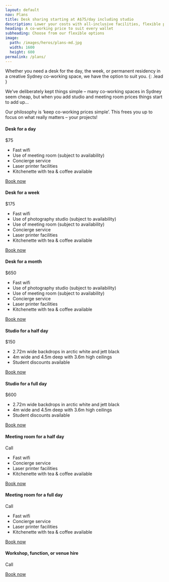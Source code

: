 ```yaml
---
layout: default
nav: Plans
title: Desk sharing starting at A$75/day including studio
description: Lower your costs with all-inclusive facilities, flexible plans, free high speed WiFi, creative hub of Sydney inner west.
heading: A co-working price to suit every wallet
subheading: Choose from our flexible options
image: 
  path: /images/heros/plans-md.jpg
  width: 1600
  height: 600
permalink: /plans/
---
```


Whether you need a desk for the day, the week, or permanent residency in a creative Sydney co-working space, we have the option to suit you.
{: .lead }

We’ve deliberately kept things simple – many co-working spaces in Sydney seem cheap, but when you add studio and meeting room prices things start to add up&hellip;

Our philosophy is ‘keep co-working prices simple’. This frees you up to focus on what really matters – your projects!

<div class="card-columns">
  
  <div class="card text-center">
    <div class="card-body">
      <h4 class="card-title">Desk for a day</h4>
      <p class="card-text display-3">$75</p>
      <ul class="card-text list-unstyled">
        <li>Fast wifi</li>
        <li>Use of meeting room (subject to availability)</li>
        <li>Concierge service</li>
        <li>Laser printer facilities</li>
        <li>Kitchenette with tea &amp; coffee available</li>
      </ul>
      <a class="btn btn-primary" href="{{ site.baseurl }}/contact/">Book now</a>
    </div>
  </div>

  <div class="card text-center">
    <div class="card-body">
      <h4 class="card-title">Desk for a week</h4>
      <p class="card-text display-3">$175</p>
      <ul class="card-text list-unstyled">
        <li>Fast wifi</li>
        <li>Use of photography studio (subject to availability)</li>
        <li>Use of meeting room (subject to availability)</li>
        <li>Concierge service</li>
        <li>Laser printer facilities</li>
        <li>Kitchenette with tea &amp; coffee available</li>
      </ul>
      <a class="btn btn-primary" href="{{ site.baseurl }}/contact/">Book now</a>
    </div>
  </div>

  <div class="card text-center">
    <div class="card-body">
      <h4 class="card-title">Desk for a month</h4>
      <p class="card-text display-3">$650</p>
      <ul class="card-text list-unstyled">
        <li>Fast wifi</li>
        <li>Use of photography studio (subject to availability)</li>
        <li>Use of meeting room (subject to availability)</li>
        <li>Concierge service</li>
        <li>Laser printer facilities</li>
        <li>Kitchenette with tea &amp; coffee available</li>
      </ul>
      <a class="btn btn-primary" href="{{ site.baseurl }}/contact/">Book now</a>
    </div>
  </div>

  <div class="card text-center">
    <div class="card-body">
      <h4 class="card-title">Studio for a half day</h4>
      <p class="card-text display-3">$150</p>
      <ul class="card-text list-unstyled">
        <li>2.72m wide backdrops in arctic white and jett black</li>
        <li>4m wide and 4.5m deep with 3.6m high ceilings</li>
        <li>Student discounts available</li>
      </ul>
      <a class="btn btn-primary" href="{{ site.baseurl }}/contact/">Book now</a>
    </div>
  </div>

  <div class="card text-center">
    <div class="card-body">
      <h4 class="card-title">Studio for a full day</h4>
      <p class="card-text display-3">$600</p>
      <ul class="card-text list-unstyled">
        <li>2.72m wide backdrops in arctic white and jett black</li>
        <li>4m wide and 4.5m deep with 3.6m high ceilings</li>
        <li>Student discounts available</li>
      </ul>
      <a class="btn btn-primary" href="{{ site.baseurl }}/contact/">Book now</a>
    </div>
  </div>

  <div class="card text-center">
    <div class="card-body">
      <h4 class="card-title">Meeting room for a half day</h4>
      <p class="card-text display-3">Call</p>
      <ul class="card-text list-unstyled">
        <li>Fast wifi</li>
        <li>Concierge service</li>
        <li>Laser printer facilities</li>
        <li>Kitchenette with tea &amp; coffee available</li>
      </ul>
      <a class="btn btn-primary" href="{{ site.baseurl }}/contact/">Book now</a>
    </div>
  </div>

  <div class="card text-center">
    <div class="card-body">
      <h4 class="card-title">Meeting room for a full day</h4>
      <p class="card-text display-3">Call</p>
      <ul class="card-text list-unstyled">
        <li>Fast wifi</li>
        <li>Concierge service</li>
        <li>Laser printer facilities</li>
        <li>Kitchenette with tea &amp; coffee available</li>
      </ul>
      <a class="btn btn-primary" href="{{ site.baseurl }}/contact/">Book now</a>
    </div>
  </div>

  <div class="card text-center">
    <div class="card-body">
      <h4 class="card-title">Workshop, function, or venue hire</h4>
      <p class="card-text display-3">Call</p>
      <a class="btn btn-primary" href="{{ site.baseurl }}/contact/">Book now</a>
    </div>
  </div>

</div>